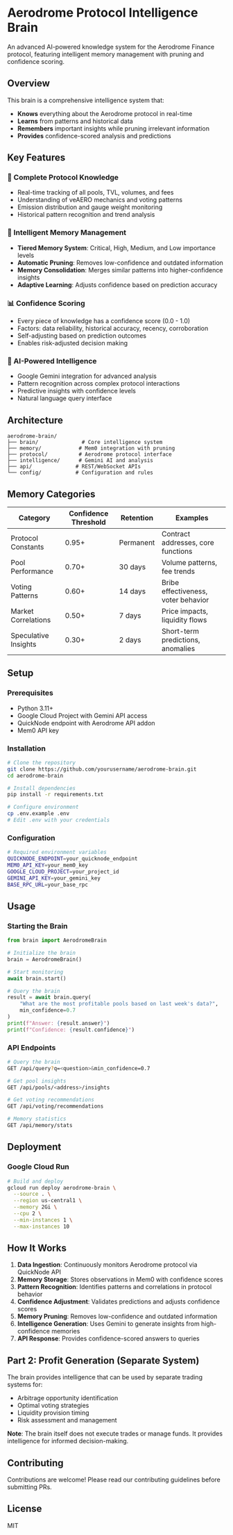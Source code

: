 # Aerodrome Protocol Intelligence Brain

An advanced AI-powered knowledge system for the Aerodrome Finance protocol, featuring intelligent memory management with pruning and confidence scoring.

## Overview

This brain is a comprehensive intelligence system that:
- **Knows** everything about the Aerodrome protocol in real-time
- **Learns** from patterns and historical data
- **Remembers** important insights while pruning irrelevant information
- **Provides** confidence-scored analysis and predictions

## Key Features

### 🧠 Complete Protocol Knowledge
- Real-time tracking of all pools, TVL, volumes, and fees
- Understanding of veAERO mechanics and voting patterns
- Emission distribution and gauge weight monitoring
- Historical pattern recognition and trend analysis

### 💾 Intelligent Memory Management
- **Tiered Memory System**: Critical, High, Medium, and Low importance levels
- **Automatic Pruning**: Removes low-confidence and outdated information
- **Memory Consolidation**: Merges similar patterns into higher-confidence insights
- **Adaptive Learning**: Adjusts confidence based on prediction accuracy

### 📊 Confidence Scoring
- Every piece of knowledge has a confidence score (0.0 - 1.0)
- Factors: data reliability, historical accuracy, recency, corroboration
- Self-adjusting based on prediction outcomes
- Enables risk-adjusted decision making

### 🤖 AI-Powered Intelligence
- Google Gemini integration for advanced analysis
- Pattern recognition across complex protocol interactions
- Predictive insights with confidence levels
- Natural language query interface

## Architecture

```
aerodrome-brain/
├── brain/              # Core intelligence system
├── memory/            # Mem0 integration with pruning
├── protocol/          # Aerodrome protocol interface
├── intelligence/      # Gemini AI and analysis
├── api/              # REST/WebSocket APIs
└── config/           # Configuration and rules
```

## Memory Categories

| Category | Confidence Threshold | Retention | Examples |
|----------|---------------------|-----------|----------|
| Protocol Constants | 0.95+ | Permanent | Contract addresses, core functions |
| Pool Performance | 0.70+ | 30 days | Volume patterns, fee trends |
| Voting Patterns | 0.60+ | 14 days | Bribe effectiveness, voter behavior |
| Market Correlations | 0.50+ | 7 days | Price impacts, liquidity flows |
| Speculative Insights | 0.30+ | 2 days | Short-term predictions, anomalies |

## Setup

### Prerequisites
- Python 3.11+
- Google Cloud Project with Gemini API access
- QuickNode endpoint with Aerodrome API addon
- Mem0 API key

### Installation

```bash
# Clone the repository
git clone https://github.com/yourusername/aerodrome-brain.git
cd aerodrome-brain

# Install dependencies
pip install -r requirements.txt

# Configure environment
cp .env.example .env
# Edit .env with your credentials
```

### Configuration

```bash
# Required environment variables
QUICKNODE_ENDPOINT=your_quicknode_endpoint
MEM0_API_KEY=your_mem0_key
GOOGLE_CLOUD_PROJECT=your_project_id
GEMINI_API_KEY=your_gemini_key
BASE_RPC_URL=your_base_rpc
```

## Usage

### Starting the Brain

```python
from brain import AerodromeBrain

# Initialize the brain
brain = AerodromeBrain()

# Start monitoring
await brain.start()

# Query the brain
result = await brain.query(
    "What are the most profitable pools based on last week's data?",
    min_confidence=0.7
)
print(f"Answer: {result.answer}")
print(f"Confidence: {result.confidence}")
```

### API Endpoints

```bash
# Query the brain
GET /api/query?q=<question>&min_confidence=0.7

# Get pool insights
GET /api/pools/<address>/insights

# Get voting recommendations
GET /api/voting/recommendations

# Memory statistics
GET /api/memory/stats
```

## Deployment

### Google Cloud Run

```bash
# Build and deploy
gcloud run deploy aerodrome-brain \
  --source . \
  --region us-central1 \
  --memory 2Gi \
  --cpu 2 \
  --min-instances 1 \
  --max-instances 10
```

## How It Works

1. **Data Ingestion**: Continuously monitors Aerodrome protocol via QuickNode API
2. **Memory Storage**: Stores observations in Mem0 with confidence scores
3. **Pattern Recognition**: Identifies patterns and correlations in protocol behavior
4. **Confidence Adjustment**: Validates predictions and adjusts confidence scores
5. **Memory Pruning**: Removes low-confidence and outdated information
6. **Intelligence Generation**: Uses Gemini to generate insights from high-confidence memories
7. **API Response**: Provides confidence-scored answers to queries

## Part 2: Profit Generation (Separate System)

The brain provides intelligence that can be used by separate trading systems for:
- Arbitrage opportunity identification
- Optimal voting strategies
- Liquidity provision timing
- Risk assessment and management

**Note**: The brain itself does not execute trades or manage funds. It provides intelligence for informed decision-making.

## Contributing

Contributions are welcome! Please read our contributing guidelines before submitting PRs.

## License

MIT